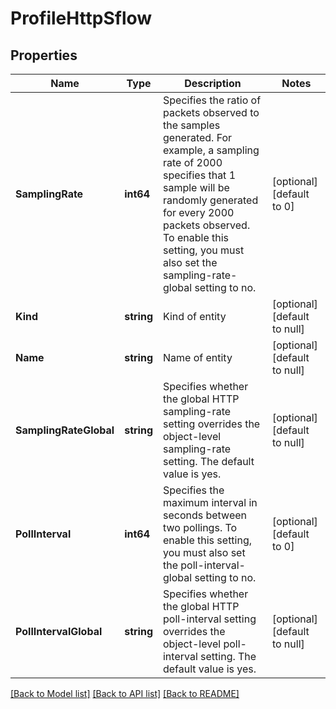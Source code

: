 # ProfileHttpSflow

## Properties
Name | Type | Description | Notes
------------ | ------------- | ------------- | -------------
**SamplingRate** | **int64** | Specifies the ratio of packets observed to the samples generated. For example, a sampling rate of 2000 specifies that 1 sample will be randomly generated for every 2000 packets observed. To enable this setting, you must also set the sampling-rate-global setting to no. | [optional] [default to 0]
**Kind** | **string** | Kind of entity | [optional] [default to null]
**Name** | **string** | Name of entity | [optional] [default to null]
**SamplingRateGlobal** | **string** | Specifies whether the global HTTP sampling-rate setting overrides the object-level sampling-rate setting. The default value is yes. | [optional] [default to null]
**PollInterval** | **int64** | Specifies the maximum interval in seconds between two pollings. To enable this setting, you must also set the poll-interval-global setting to no. | [optional] [default to 0]
**PollIntervalGlobal** | **string** | Specifies whether the global HTTP poll-interval setting overrides the object-level poll-interval setting. The default value is yes. | [optional] [default to null]

[[Back to Model list]](../README.md#documentation-for-models) [[Back to API list]](../README.md#documentation-for-api-endpoints) [[Back to README]](../README.md)


